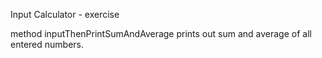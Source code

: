 Input Calculator - exercise

method inputThenPrintSumAndAverage prints out sum and average of all entered numbers.
